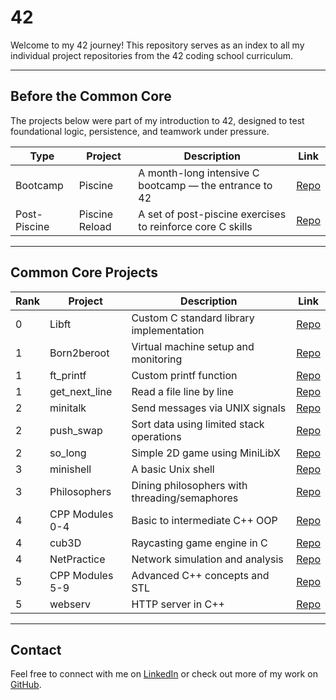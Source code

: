 # 42

Welcome to my 42 journey! This repository serves as an index to all my individual project repositories from the 42 coding school curriculum.

---

## Before the Common Core

The projects below were part of my introduction to 42, designed to test foundational logic, persistence, and teamwork under pressure.

| Type           | Project         | Description                                                                | Link                                      |
|----------------|------------------|----------------------------------------------------------------------------|-------------------------------------------|
| Bootcamp       | Piscine          | A month-long intensive C bootcamp — the entrance to 42                    | [Repo](https://github.com/ghjoaorodrigues/42-C_Piscine) |
| Post-Piscine   | Piscine Reload   | A set of post-piscine exercises to reinforce core C skills                | [Repo](https://github.com/ghjoaorodrigues/42-C_Piscine_Reload) |

---

## Common Core Projects

| Rank | Project                | Description                                       | Link                                      |
|------|------------------------|---------------------------------------------------|-------------------------------------------|
| 0    | Libft                  | Custom C standard library implementation         | [Repo](https://github.com/ghjoaorodrigues/42-Libft) |
| 1    | Born2beroot            | Virtual machine setup and monitoring             | [Repo](https://github.com/ghjoaorodrigues/42-Born2beroot) |
| 1    | ft_printf              | Custom printf function                           | [Repo](https://github.com/ghjoaorodrigues/42-ft_printf) |
| 1    | get_next_line          | Read a file line by line                         | [Repo](https://github.com/ghjoaorodrigues/42-get_next_line) |
| 2    | minitalk               | Send messages via UNIX signals                   | [Repo](https://github.com/ghjoaorodrigues/42-minitalk) |
| 2    | push_swap              | Sort data using limited stack operations         | [Repo](https://github.com/ghjoaorodrigues/42-push_swap) |
| 2    | so_long                | Simple 2D game using MiniLibX                    | [Repo](https://github.com/ghjoaorodrigues/42-so_long) |
| 3    | minishell              | A basic Unix shell                               | [Repo](https://github.com/ghjoaorodrigues/42-minishell) |
| 3    | Philosophers           | Dining philosophers with threading/semaphores    | [Repo](https://github.com/ghjoaorodrigues/42-Philosophers) |
| 4    | CPP Modules 0-4        | Basic to intermediate C++ OOP                    | [Repo](https://github.com/ghjoaorodrigues/42-CPP_Modules_00-04) |
| 4    | cub3D                  | Raycasting game engine in C                      | [Repo](https://github.com/ghjoaorodrigues/42-cub3D) |
| 4    | NetPractice            | Network simulation and analysis                  | [Repo](https://github.com/ghjoaorodrigues/42-NetPractice) |
| 5    | CPP Modules 5-9        | Advanced C++ concepts and STL                    | [Repo](https://github.com/ghjoaorodrigues/42-cpp-modules) |
| 5    | webserv                | HTTP server in C++                               | [Repo](https://github.com/ghjoaorodrigues/webserv) |

---

## Contact

Feel free to connect with me on [LinkedIn](https://www.linkedin.com/in/injoaorodrigues) or check out more of my work on [GitHub](https://github.com/ghjoaorodrigues).
